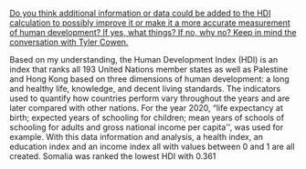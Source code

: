 [Do you think additional information or data could be added to the HDI calculation to possibly improve it or make it a more accurate measurement of human development? If yes, what things? If no, why no? Keep in mind the conversation with Tyler Cowen.](https://en.wikipedia.org/wiki/List_of_countries_by_Human_Development_Index) 

Based on my understanding, the Human Development Index (HDI) is an index that ranks all 193 United Nations member states as well as Palestine and Hong Kong based on three dimensions of human development: a long and healthy life, knowledge, and decent living standards.  The indicators used to quantify how countries perform vary throughout the years and are later compared with other nations.  For the year 2020, “life expectancy at birth; expected years of schooling for children; mean years of schools of schooling for adults and gross national income per capita'',  was used for example.  With this data information and analysis, a health index, an education index and an income index all with values between 0 and 1 are all created.  Somalia was ranked the lowest HDI with 0.361
